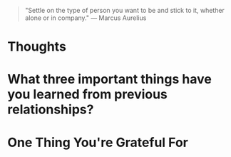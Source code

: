 
> \"Settle on the type of person you want to be and stick to it, whether alone or in company.\" — Marcus Aurelius

# Thoughts

# What three important things have you learned from previous relationships?

# One Thing You're Grateful For

